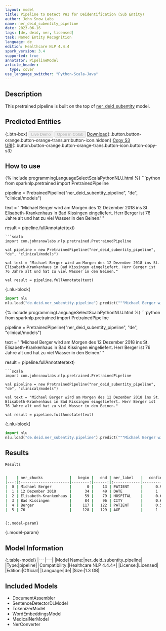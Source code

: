 ```yaml
---
layout: model
title: Pipeline to Detect PHI for Deidentification (Sub Entity)
author: John Snow Labs
name: ner_deid_subentity_pipeline
date: 2023-06-16
tags: [de, deid, ner, licensed]
task: Named Entity Recognition
language: de
edition: Healthcare NLP 4.4.4
spark_version: 3.4
supported: true
annotator: PipelineModel
article_header:
  type: cover
use_language_switcher: "Python-Scala-Java"
---
```


## Description

This pretrained pipeline is built on the top of [ner_deid_subentity](https://nlp.johnsnowlabs.com/2022/01/06/ner_deid_subentity_de.html) model.

## Predicted Entities



{:.btn-box}
<button class="button button-orange" disabled>Live Demo</button>
<button class="button button-orange" disabled>Open in Colab</button>
[Download](https://s3.amazonaws.com/auxdata.johnsnowlabs.com/clinical/models/ner_deid_subentity_pipeline_de_4.4.4_3.4_1686926823342.zip){:.button.button-orange.button-orange-trans.arr.button-icon.hidden}
[Copy S3 URI](s3://auxdata.johnsnowlabs.com/clinical/models/ner_deid_subentity_pipeline_de_4.4.4_3.4_1686926823342.zip){:.button.button-orange.button-orange-trans.button-icon.button-copy-s3}

## How to use

<div class="tabs-box" markdown="1">
{% include programmingLanguageSelectScalaPythonNLU.html %}
```python
from sparknlp.pretrained import PretrainedPipeline

pipeline = PretrainedPipeline("ner_deid_subentity_pipeline", "de", "clinical/models")

text = '''Michael Berger wird am Morgen des 12 Dezember 2018 ins St. Elisabeth-Krankenhaus in Bad Kissingen eingeliefert. Herr Berger ist 76 Jahre alt und hat zu viel Wasser in den Beinen.'''

result = pipeline.fullAnnotate(text)
```
```scala
import com.johnsnowlabs.nlp.pretrained.PretrainedPipeline

val pipeline = new PretrainedPipeline("ner_deid_subentity_pipeline", "de", "clinical/models")

val text = "Michael Berger wird am Morgen des 12 Dezember 2018 ins St. Elisabeth-Krankenhaus in Bad Kissingen eingeliefert. Herr Berger ist 76 Jahre alt und hat zu viel Wasser in den Beinen."

val result = pipeline.fullAnnotate(text)
```


{:.nlu-block}
```python
import nlu
nlu.load("de.deid.ner_subentity.pipeline").predict("""Michael Berger wird am Morgen des 12 Dezember 2018 ins St. Elisabeth-Krankenhaus in Bad Kissingen eingeliefert. Herr Berger ist 76 Jahre alt und hat zu viel Wasser in den Beinen.""")
```

</div>

<div class="tabs-box" markdown="1">
{% include programmingLanguageSelectScalaPythonNLU.html %}
```python
from sparknlp.pretrained import PretrainedPipeline

pipeline = PretrainedPipeline("ner_deid_subentity_pipeline", "de", "clinical/models")

text = '''Michael Berger wird am Morgen des 12 Dezember 2018 ins St. Elisabeth-Krankenhaus in Bad Kissingen eingeliefert. Herr Berger ist 76 Jahre alt und hat zu viel Wasser in den Beinen.'''

result = pipeline.fullAnnotate(text)
```
```scala
import com.johnsnowlabs.nlp.pretrained.PretrainedPipeline

val pipeline = new PretrainedPipeline("ner_deid_subentity_pipeline", "de", "clinical/models")

val text = "Michael Berger wird am Morgen des 12 Dezember 2018 ins St. Elisabeth-Krankenhaus in Bad Kissingen eingeliefert. Herr Berger ist 76 Jahre alt und hat zu viel Wasser in den Beinen."

val result = pipeline.fullAnnotate(text)
```

{:.nlu-block}
```python
import nlu
nlu.load("de.deid.ner_subentity.pipeline").predict("""Michael Berger wird am Morgen des 12 Dezember 2018 ins St. Elisabeth-Krankenhaus in Bad Kissingen eingeliefert. Herr Berger ist 76 Jahre alt und hat zu viel Wasser in den Beinen.""")
```
</div>

## Results

```bash
Results


|    | ner_chunks            |   begin |   end | ner_label   |   confidence |
|---:|:----------------------|--------:|------:|:------------|-------------:|
|  0 | Michael Berger        |       0 |    13 | PATIENT     |      0.99685 |
|  1 | 12 Dezember 2018      |      34 |    49 | DATE        |      1       |
|  2 | Elisabeth-Krankenhaus |      59 |    79 | HOSPITAL    |      0.6468  |
|  3 | Bad Kissingen         |      84 |    96 | CITY        |      0.69685 |
|  4 | Berger                |     117 |   122 | PATIENT     |      0.5764  |
|  5 | 76                    |     128 |   129 | AGE         |      1       |


{:.model-param}
```

{:.model-param}
## Model Information

{:.table-model}
|---|---|
|Model Name:|ner_deid_subentity_pipeline|
|Type:|pipeline|
|Compatibility:|Healthcare NLP 4.4.4+|
|License:|Licensed|
|Edition:|Official|
|Language:|de|
|Size:|1.3 GB|

## Included Models

- DocumentAssembler
- SentenceDetectorDLModel
- TokenizerModel
- WordEmbeddingsModel
- MedicalNerModel
- NerConverter